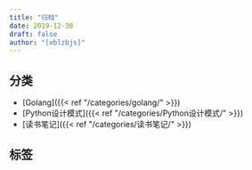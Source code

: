 ```yaml
---
title: "归档"
date: 2019-12-30
draft: false
author: "[xblzbjs]"
---
```


## 分类
- [Golang]({{< ref "/categories/golang/" >}})
- [Python设计模式]({{< ref "/categories/Python设计模式/" >}})
- [读书笔记]({{< ref "/categories/读书笔记/" >}})

## 标签


